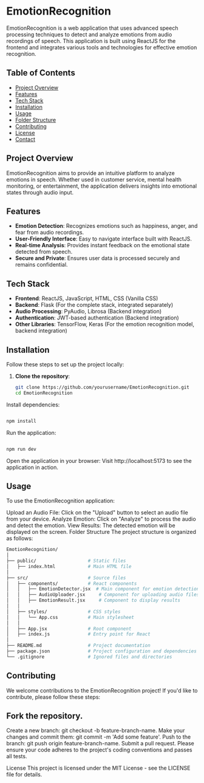 # EmotionRecognition

EmotionRecognition is a web application that uses advanced speech processing techniques to detect and analyze emotions from audio recordings of speech. This application is built using ReactJS for the frontend and integrates various tools and technologies for effective emotion recognition.

## Table of Contents

- [Project Overview](#project-overview)
- [Features](#features)
- [Tech Stack](#tech-stack)
- [Installation](#installation)
- [Usage](#usage)
- [Folder Structure](#folder-structure)
- [Contributing](#contributing)
- [License](#license)
- [Contact](#contact)

## Project Overview

EmotionRecognition aims to provide an intuitive platform to analyze emotions in speech. Whether used in customer service, mental health monitoring, or entertainment, the application delivers insights into emotional states through audio input.

## Features

- **Emotion Detection**: Recognizes emotions such as happiness, anger, and fear from audio recordings.
- **User-Friendly Interface**: Easy to navigate interface built with ReactJS.
- **Real-time Analysis**: Provides instant feedback on the emotional state detected from speech.
- **Secure and Private**: Ensures user data is processed securely and remains confidential.

## Tech Stack

- **Frontend**: ReactJS, JavaScript, HTML, CSS (Vanilla CSS)
- **Backend**: Flask (For the complete stack, integrated separately)
- **Audio Processing**: PyAudio, Librosa (Backend integration)
- **Authentication**: JWT-based authentication (Backend integration)
- **Other Libraries**: TensorFlow, Keras (For the emotion recognition model, backend integration)

## Installation

Follow these steps to set up the project locally:

1. **Clone the repository**:
   ```bash
   git clone https://github.com/yourusername/EmotionRecognition.git
   cd EmotionRecognition

Install dependencies:

```bash

npm install
```
Run the application:

```bash

npm run dev
```

Open the application in your browser: Visit http://localhost:5173 to see the application in action.

## Usage
To use the EmotionRecognition application:

Upload an Audio File: Click on the "Upload" button to select an audio file from your device.
Analyze Emotion: Click on "Analyze" to process the audio and detect the emotion.
View Results: The detected emotion will be displayed on the screen.
Folder Structure
The project structure is organized as follows:

```bash
EmotionRecognition/
│
├── public/                   # Static files
│   ├── index.html            # Main HTML file
│
├── src/                      # Source files
│   ├── components/           # React components
│   │   ├── EmotionDetector.jsx  # Main component for emotion detection
│   │   ├── AudioUploader.jsx     # Component for uploading audio files
│   │   ├── EmotionResult.jsx     # Component to display results
│   │
│   ├── styles/               # CSS styles
│   │   └── App.css           # Main stylesheet
│   │
│   ├── App.jsx               # Root component
│   ├── index.js              # Entry point for React
│
├── README.md                 # Project documentation
├── package.json              # Project configuration and dependencies
└── .gitignore                # Ignored files and directories

```

## Contributing
We welcome contributions to the EmotionRecognition project! If you'd like to contribute, please follow these steps:

## Fork the repository.
Create a new branch: git checkout -b feature-branch-name.
Make your changes and commit them: git commit -m 'Add some feature'.
Push to the branch: git push origin feature-branch-name.
Submit a pull request.
Please ensure your code adheres to the project's coding conventions and passes all tests.

License
This project is licensed under the MIT License - see the LICENSE file for details.